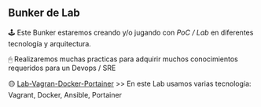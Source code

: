 ##                  Bunker de Lab


🕹 Este Bunker estaremos creando y/o jugando con *PoC / Lab* en diferentes tecnología y arquitectura.   

🖱 Realizaremos muchas practicas para  adquirir muchos conocimientos requeridos para un Devops / SRE


🟡 [Lab-Vagran-Docker-Portainer](/lab-vagrant-docker) >> En este Lab usamos varias tecnología: Vagrant, Docker, Ansible, Portainer
